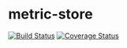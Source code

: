 # metric-store

[![Build Status](https://travis-ci.org/CK35/metric-store.svg?branch=master)](https://travis-ci.org/CK35/metric-store)
[![Coverage Status](https://coveralls.io/repos/CK35/metric-store/badge.svg)](https://coveralls.io/r/CK35/metric-store)
